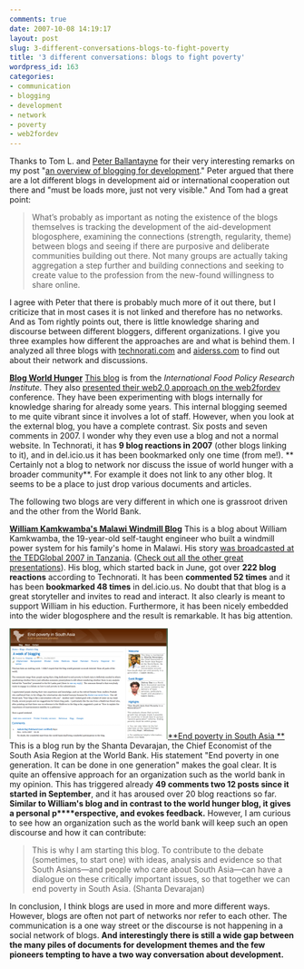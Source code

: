 ```yaml
---
comments: true
date: 2007-10-08 14:19:17
layout: post
slug: 3-different-conversations-blogs-to-fight-poverty
title: '3 different conversations: blogs to fight poverty'
wordpress_id: 163
categories:
- communication
- blogging
- development
- network
- poverty
- web2fordev
---
```


Thanks to Tom L. and [Peter Ballantayne](http://euforic.blogspot.com/) for their very interesting remarks on my post "[an overview of blogging for development](http://www.crisscrossed.net/2007/09/19/an-overview-of-blogging-for-development/)." Peter argued that there are a lot different blogs in development aid or international cooperation out there and "must be loads more, just not very visible." And Tom had a great point:


> What’s probably as important as noting the existence of the blogs themselves is tracking the development of the aid-development blogosphere, examining the connections (strength, regularity, theme) between blogs and seeing if there are purposive and deliberate communities building out there. Not many groups are actually taking aggregation a step further and building connections and seeking to create value to the profession from the new-found willingness to share online.


I agree with Peter that there is probably much more of it out there, but I criticize that in most cases it is not linked and therefore has no networks. And as Tom rightly points out, there is little knowledge sharing and discourse between different bloggers, different organizations.  I give you three examples how different the approaches are and what is behind them. I analyzed all three blogs with [technorati.com](http://technorati.com) and [aiderss.com](http://aiderss.com) to find out about their network and discussions.

**[Blog World Hunger](http://www.ifpriblog.org/)**
[This blog](http://www.ifpriblog.org/) is from the _International Food Policy Research Institute_. They also [presented their web2.0 approach on the web2fordev](http://www.web2fordev.net/) conference. They have been experimenting with blogs internally for knowledge sharing for already some years. This internal blogging seemed to me quite vibrant since it involves a lot of staff. However, when you look at the external blog, you have a complete contrast. Six posts and seven comments in 2007. I wonder why they even use a blog and not a normal website. In Technorati, it has  **9 blog reactions in 2007** (other blogs linking to it), and in del.icio.us it has been bookmarked only one time (from me!).
** Certainly not a blog to network nor discuss the issue of world hunger with a broader community**. For example it does not link to any other blog. It seems to be a place to just drop various documents and articles.

The following two blogs are very different in which one is grassroot driven and the other from the World Bank.

**[William Kamkwamba's Malawi Windmill Blog](http://williamkamkwamba.typepad.com/williamkamkwamba/)**
This is a blog about William Kamkwamba, the 19-year-old self-taught engineer who built a windmill power system for his family's home in Malawi. His story [was broadcasted at the TEDGlobal 2007 in Tanzania](http://www.ted.com/index.php/talks/view/id/153). ([Check out all the other great presentations](http://www.ted.com/themes/view/id/45)). His blog, which started back in June, got over **222 blog reactions** according to Technorati. It has been **commented 52 times** and it has been **bookmarked 48 times** in del.icio.us. No doubt that that blog is a great storyteller and invites to read and interact. It also clearly is meant to support William in his eduction. Furthermore, it has been nicely embedded into the wider blogosphere and the result is remarkable. It has big attention.

[![End poverty in South Asia blog](/images/worldbank.png)]()[**End poverty in South Asia **](http://endpovertyinsouthasia.worldbank.org/)
This is a blog run by the Shanta Devarajan, the Chief Economist of the South Asia Region at the World Bank. His statement "End poverty in one generation. It can be done in one generation" makes the goal clear. It is quite an offensive approach for an organization such as the world bank in my opinion. This has triggered already **49 comments two 12 posts since it started in September**, and it has aroused over 20 blog reactions so far. **Similar to William's blog and in contrast to the world hunger blog, it gives a personal p****erspective, and evokes feedback.** However, I am curious to see how an organization such as the world bank will keep such an open discourse and how it can contribute:


> This is why I am starting this blog. To contribute to the debate (sometimes, to start one) with ideas, analysis and evidence so that South Asians—and people who care about South Asia—can have a dialogue on these critically important issues, so that together we can end poverty in South Asia. (Shanta Devarajan)


In conclusion, I think blogs are used in more and more different ways. However, blogs are often not part of networks nor refer to each other. The communication is a one way street or the discourse is not happening in a social network of blogs. **And interestingly there is still a wide gap between the many piles of documents for development themes and the few pioneers tempting to have a two way conversation about development.**
